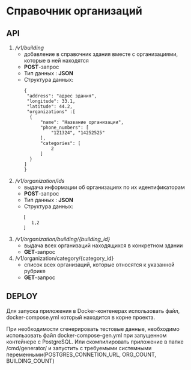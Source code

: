 # Справочник организаций

## API
1. _/v1/building_
   * добавление в справочник здания вместе с организациями, которые в ней находятся
   * **POST**-запрос
   * Тип данных : **JSON**
   * Структура данных:
      ```
      {
       "address": "адрес здания",
       "longitude": 33.1,
       "latitude": 44.2,
       "organizations" :[
        {
            "name": "Название организации",
            "phone_numbers": [
                "121324", "14252525"
            ],
            "categories": [
                2
            ]
        }
      ]
      }
      ```
2. _/v1/organization/ids_
   * выдача информации об организациях по их идентификаторам
   * **POST**-запрос
   * Тип данных : **JSON**
   * Структура данных:
   ```
      [
         1,2
      ]
   ```
3. _/v1/organization/building/{building_id}_
   * выдача всех организаций находящихся в конкретном здании
   * **GET**-запрос
4. /v1/organization/category/{category_id}
   * список всех организаций, которые относятся к указанной рубрике
   * **GET**-запрос

## DEPLOY
   Для запуска приложения в Docker-контенерах использовать файл, docker-compose.yml который находится в корне проекта.

   При необходимости сгенерировать тестовые данные, необходимо использовать файл docker-compose-gen.yml при запущенном контейнере с PostgreSQL. Или скомпилировать приложение в папке /cmd/generator/ и запустить с требуемыми системными переменными(POSTGRES_CONNETION_URL, ORG_COUNT, BUILDING_COUNT)
